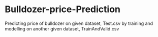 # Bulldozer-price-Prediction
Predicting price of bulldozer on given dataset, Test.csv by training and modelling on another given dataset, TrainAndValid.csv
